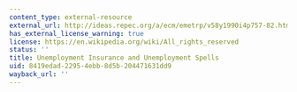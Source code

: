 ```yaml
---
content_type: external-resource
external_url: http://ideas.repec.org/a/ecm/emetrp/v58y1990i4p757-82.html
has_external_license_warning: true
license: https://en.wikipedia.org/wiki/All_rights_reserved
status: ''
title: Unemployment Insurance and Unemployment Spells
uid: 8419edad-2295-4ebb-8d5b-204471631dd9
wayback_url: ''
---
```

